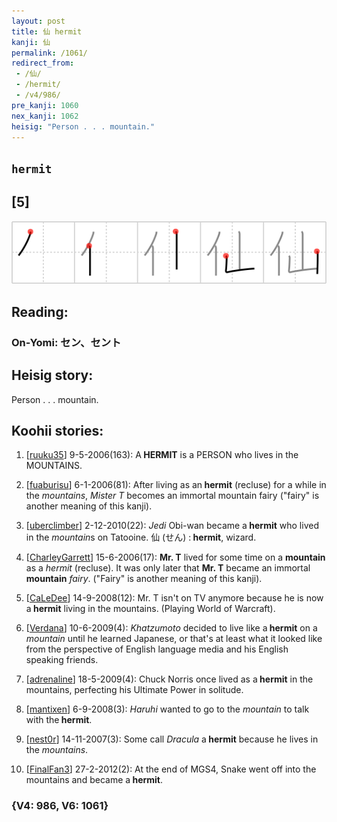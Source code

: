 ```yaml
---
layout: post
title: 仙 hermit
kanji: 仙
permalink: /1061/
redirect_from:
 - /仙/
 - /hermit/
 - /v4/986/
pre_kanji: 1060
nex_kanji: 1062
heisig: "Person . . . mountain."
---
```


## `hermit`

## [5]

<div class="stroke"><img src="../images/E4BB99.png" /></div>

## Reading:

### On-Yomi: セン、セント

## Heisig story:

Person . . . mountain.

## Koohii stories:

1) [<a href="http://kanji.koohii.com/profile/ruuku35">ruuku35</a>] 9-5-2006(163): A<strong> HERMIT</strong> is a PERSON who lives in the MOUNTAINS.

2) [<a href="http://kanji.koohii.com/profile/fuaburisu">fuaburisu</a>] 6-1-2006(81): After living as an<strong> hermit</strong> (recluse) for a while in the <em>mountains</em>, <em>Mister T</em> becomes an immortal mountain fairy (&quot;fairy&quot; is another meaning of this kanji).

3) [<a href="http://kanji.koohii.com/profile/uberclimber">uberclimber</a>] 2-12-2010(22): <em>Jedi</em> Obi-wan became a<strong> hermit</strong> who lived in the <em>mountain</em>s on Tatooine. 仙 (せん) :<strong> hermit</strong>, wizard.

4) [<a href="http://kanji.koohii.com/profile/CharleyGarrett">CharleyGarrett</a>] 15-6-2006(17): <strong>Mr. T</strong> lived for some time on a <strong>mountain</strong> as a <em>hermit</em> (recluse). It was only later that <strong>Mr. T</strong> became an immortal <strong>mountain</strong> <em>fairy</em>. (&quot;Fairy&quot; is another meaning of this kanji).

5) [<a href="http://kanji.koohii.com/profile/CaLeDee">CaLeDee</a>] 14-9-2008(12): Mr. T isn&#039;t on TV anymore because he is now a<strong> hermit</strong> living in the mountains. (Playing World of Warcraft).

6) [<a href="http://kanji.koohii.com/profile/Verdana">Verdana</a>] 10-6-2009(4): <em>Khatzumoto</em> decided to live like a<strong> hermit</strong> on a <em>mountain</em> until he learned Japanese, or that&#039;s at least what it looked like from the perspective of English language media and his English speaking friends.

7) [<a href="http://kanji.koohii.com/profile/adrenaline">adrenaline</a>] 18-5-2009(4): Chuck Norris once lived as a<strong> hermit</strong> in the mountains, perfecting his Ultimate Power in solitude.

8) [<a href="http://kanji.koohii.com/profile/mantixen">mantixen</a>] 6-9-2008(3): <em>Haruhi</em> wanted to go to the <em>mountain</em> to talk with the<strong> hermit</strong>.

9) [<a href="http://kanji.koohii.com/profile/nest0r">nest0r</a>] 14-11-2007(3): Some call <em>Dracula</em> a<strong> hermit</strong> because he lives in the <em>mountains</em>.

10) [<a href="http://kanji.koohii.com/profile/FinalFan3">FinalFan3</a>] 27-2-2012(2): At the end of MGS4, Snake went off into the mountains and became a<strong> hermit</strong>.

### {V4: 986, V6: 1061}
